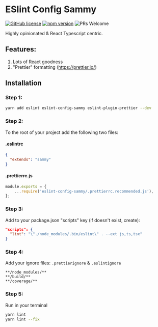 # ESlint Config Sammy

[![GitHub license](https://img.shields.io/badge/license-MIT-blue.svg)](https://github.com/sammysaglam/eslint-config-sammy/blob/master/LICENSE)
[![npm version](https://img.shields.io/npm/v/eslint-config-sammy.svg?style=flat)](https://www.npmjs.com/package/eslint-config-sammy)
![PRs Welcome](https://img.shields.io/badge/PRs-welcome-brightgreen.svg)

Highly opinionated & React Typescript centric.

## Features:

1. Lots of React goodness
2. "Prettier" formatting (https://prettier.io/)

## Installation

### Step 1:

```bash
yarn add eslint eslint-config-sammy eslint-plugin-prettier --dev
```

### Step 2:

To the root of your project add the following two files:

#### .eslintrc

```json
{
  "extends": "sammy"
}
```

#### .prettierrc.js

```javascript
module.exports = {
	...require('eslint-config-sammy/.prettierrc.recommended.js'),
};
```

### Step 3:

Add to your package.json "scripts" key (if doesn't exist, create):

```json
"scripts": {
  "lint": "\"./node_modules/.bin/eslint\" . --ext js,ts,tsx"
}
```

### Step 4:

Add your ignore files: `.prettierignore` & `.eslintignore`

```
**/node_modules/**
**/build/**
**/coverage/**
```

### Step 5:

Run in your terminal

```bash
yarn lint
yarn lint --fix
```
